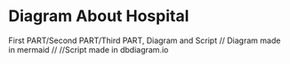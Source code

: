 # Diagram About Hospital
First PART/Second PART/Third PART, Diagram and Script
// Diagram made in mermaid // 
//Script made in dbdiagram.io
